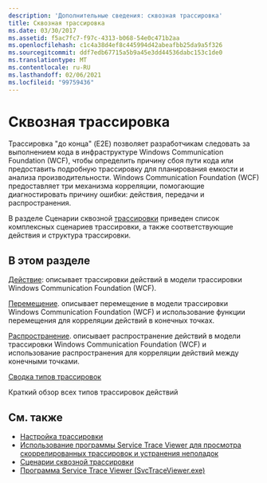 ```yaml
---
description: 'Дополнительные сведения: сквозная трассировка'
title: Сквозная трассировка
ms.date: 03/30/2017
ms.assetid: f5ac7fc7-f97c-4313-b068-54e0c471b2aa
ms.openlocfilehash: c1c4a38d4ef8c445994d42abeafbb25da9a5f326
ms.sourcegitcommit: ddf7edb67715a5b9a45e3dd44536dabc153c1de0
ms.translationtype: MT
ms.contentlocale: ru-RU
ms.lasthandoff: 02/06/2021
ms.locfileid: "99759436"
---
```

# <a name="end-to-end-tracing"></a>Сквозная трассировка

Трассировка "до конца" (E2E) позволяет разработчикам следовать за выполнением кода в инфраструктуре Windows Communication Foundation (WCF), чтобы определить причину сбоя пути кода или предоставить подробную трассировку для планирования емкости и анализа производительности. Windows Communication Foundation (WCF) предоставляет три механизма корреляции, помогающие диагностировать причину ошибки: действия, передачи и распространения.  
  
 В разделе Сценарии сквозной [трассировки](end-to-end-tracing-scenarios.md) приведен список комплексных сценариев трассировки, а также соответствующие действия и структура трассировки.  
  
## <a name="in-this-section"></a>В этом разделе  

 [Действие](activity.md): описывает трассировки действий в модели трассировки Windows Communication Foundation (WCF).  
  
 [Перемещение](transfer.md). описывает перемещение в модели трассировки Windows Communication Foundation (WCF) и использование функции перемещения для корреляции действий в конечных точках.  
  
 [Распространение](propagation.md). описывает распространение действий в модели трассировки Windows Communication Foundation (WCF) и использование распространения для корреляции действий между конечными точками.  
  
 [Сводка типов трассировок](trace-type-summary.md)  
  
 Краткий обзор всех типов трассировок действий  
  
## <a name="see-also"></a>См. также

- [Настройка трассировки](configuring-tracing.md)
- [Использование программы Service Trace Viewer для просмотра скоррелированных трассировок и устранения неполадок](using-service-trace-viewer-for-viewing-correlated-traces-and-troubleshooting.md)
- [Сценарии сквозной трассировки](end-to-end-tracing-scenarios.md)
- [Программа Service Trace Viewer (SvcTraceViewer.exe)](../../service-trace-viewer-tool-svctraceviewer-exe.md)
